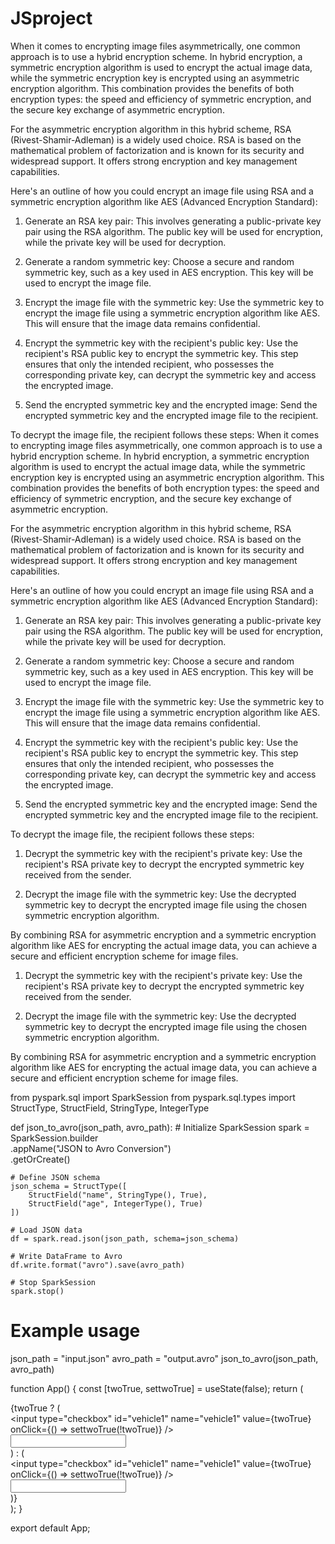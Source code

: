 # JSproject
When it comes to encrypting image files asymmetrically, one common approach is to use a hybrid encryption scheme. In hybrid encryption, a symmetric encryption algorithm is used to encrypt the actual image data, while the symmetric encryption key is encrypted using an asymmetric encryption algorithm. This combination provides the benefits of both encryption types: the speed and efficiency of symmetric encryption, and the secure key exchange of asymmetric encryption.

For the asymmetric encryption algorithm in this hybrid scheme, RSA (Rivest-Shamir-Adleman) is a widely used choice. RSA is based on the mathematical problem of factorization and is known for its security and widespread support. It offers strong encryption and key management capabilities.

Here's an outline of how you could encrypt an image file using RSA and a symmetric encryption algorithm like AES (Advanced Encryption Standard):

1. Generate an RSA key pair: This involves generating a public-private key pair using the RSA algorithm. The public key will be used for encryption, while the private key will be used for decryption.

2. Generate a random symmetric key: Choose a secure and random symmetric key, such as a key used in AES encryption. This key will be used to encrypt the image file.

3. Encrypt the image file with the symmetric key: Use the symmetric key to encrypt the image file using a symmetric encryption algorithm like AES. This will ensure that the image data remains confidential.

4. Encrypt the symmetric key with the recipient's public key: Use the recipient's RSA public key to encrypt the symmetric key. This step ensures that only the intended recipient, who possesses the corresponding private key, can decrypt the symmetric key and access the encrypted image.

5. Send the encrypted symmetric key and the encrypted image: Send the encrypted symmetric key and the encrypted image file to the recipient.

To decrypt the image file, the recipient follows these steps:
When it comes to encrypting image files asymmetrically, one common approach is to use a hybrid encryption scheme. In hybrid encryption, a symmetric encryption algorithm is used to encrypt the actual image data, while the symmetric encryption key is encrypted using an asymmetric encryption algorithm. This combination provides the benefits of both encryption types: the speed and efficiency of symmetric encryption, and the secure key exchange of asymmetric encryption.

For the asymmetric encryption algorithm in this hybrid scheme, RSA (Rivest-Shamir-Adleman) is a widely used choice. RSA is based on the mathematical problem of factorization and is known for its security and widespread support. It offers strong encryption and key management capabilities.

Here's an outline of how you could encrypt an image file using RSA and a symmetric encryption algorithm like AES (Advanced Encryption Standard):

1. Generate an RSA key pair: This involves generating a public-private key pair using the RSA algorithm. The public key will be used for encryption, while the private key will be used for decryption.

2. Generate a random symmetric key: Choose a secure and random symmetric key, such as a key used in AES encryption. This key will be used to encrypt the image file.

3. Encrypt the image file with the symmetric key: Use the symmetric key to encrypt the image file using a symmetric encryption algorithm like AES. This will ensure that the image data remains confidential.

4. Encrypt the symmetric key with the recipient's public key: Use the recipient's RSA public key to encrypt the symmetric key. This step ensures that only the intended recipient, who possesses the corresponding private key, can decrypt the symmetric key and access the encrypted image.

5. Send the encrypted symmetric key and the encrypted image: Send the encrypted symmetric key and the encrypted image file to the recipient.

To decrypt the image file, the recipient follows these steps:

1. Decrypt the symmetric key with the recipient's private key: Use the recipient's RSA private key to decrypt the encrypted symmetric key received from the sender.

2. Decrypt the image file with the symmetric key: Use the decrypted symmetric key to decrypt the encrypted image file using the chosen symmetric encryption algorithm.

By combining RSA for asymmetric encryption and a symmetric encryption algorithm like AES for encrypting the actual image data, you can achieve a secure and efficient encryption scheme for image files.
1. Decrypt the symmetric key with the recipient's private key: Use the recipient's RSA private key to decrypt the encrypted symmetric key received from the sender.

2. Decrypt the image file with the symmetric key: Use the decrypted symmetric key to decrypt the encrypted image file using the chosen symmetric encryption algorithm.

By combining RSA for asymmetric encryption and a symmetric encryption algorithm like AES for encrypting the actual image data, you can achieve a secure and efficient encryption scheme for image files.


from pyspark.sql import SparkSession
from pyspark.sql.types import StructType, StructField, StringType, IntegerType

def json_to_avro(json_path, avro_path):
    # Initialize SparkSession
    spark = SparkSession.builder \
        .appName("JSON to Avro Conversion") \
        .getOrCreate()

    # Define JSON schema
    json_schema = StructType([
        StructField("name", StringType(), True),
        StructField("age", IntegerType(), True)
    ])

    # Load JSON data
    df = spark.read.json(json_path, schema=json_schema)

    # Write DataFrame to Avro
    df.write.format("avro").save(avro_path)

    # Stop SparkSession
    spark.stop()

# Example usage
json_path = "input.json"
avro_path = "output.avro"
json_to_avro(json_path, avro_path)



function App() {
  const [twoTrue, settwoTrue] = useState(false);
  return (
    <div className="grandfather">
      <div className="father">
        {twoTrue ? (
          <div className="main">
            <div className="grandson">
              <div>
                <input 
                  type="checkbox"
                  id="vehicle1"
                  name="vehicle1"
                  value={twoTrue}
                  onClick={() => settwoTrue(!twoTrue)}
                />
              </div>
              <div></div>
              <div>
                <input type="text"  className="inpu"/>
              </div>
            </div>
            <div className="son"></div>
          </div>
        ) : (
          <div className="grandson">
            <div>
              <input
                type="checkbox"
                id="vehicle1"
                name="vehicle1"
                value={twoTrue}
                onClick={() => settwoTrue(!twoTrue)}
              />
            </div>
            <div></div>
            <div>
              <input type="text"  className="inpu"/>
            </div>
          </div>
        )}
      </div>
    </div>
  );
}

export default App;
